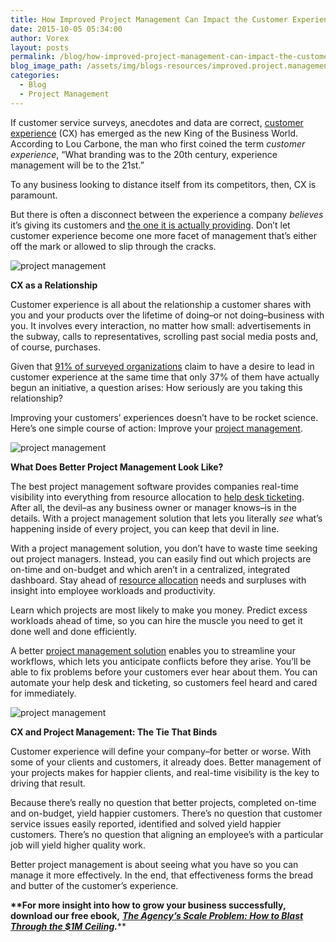 ```yaml
---
title: How Improved Project Management Can Impact the Customer Experience
date: 2015-10-05 05:34:00
author: Vorex
layout: posts
permalink: /blog/how-improved-project-management-can-impact-the-customer-experience/
blog_image_path: /assets/img/blogs-resources/improved.project.management.jpg
categories:
  - Blog
  - Project Management
---
```



If customer service surveys, anecdotes and data are correct, [customer experience](http://www.forbes.com/sites/rogerdooley/2015/07/02/customer-experience/) (CX) has emerged as the new King of the Business World. According to Lou Carbone, the man who first coined the term *customer experience*, “What branding was to the 20th century, experience management will be to the 21st.”

To any business looking to distance itself from its competitors, then, CX is paramount.<!--more-->

But there is often a disconnect between the experience a company *believes* it’s giving its customers and [the one it is actually providing](https://econsultancy.com/blog/66326-brands-think-they-provide-great-customer-experience-consumers-disagree/). Don’t let customer experience become one more facet of management that’s either off the mark or allowed to slip through the cracks.

![project management](https://media.giphy.com/media/yoJC2yftYP4kP6Ku40/giphy.gif)

**CX as a Relationship**

Customer experience is all about the relationship a customer shares with you and your products over the lifetime of doing–or not doing–business with you. It involves every interaction, no matter how small: advertisements in the subway, calls to representatives, scrolling past social media posts and, of course, purchases.

Given that [91% of surveyed organizations](http://www.oracle.com/us/corporate/press/1903222) claim to have a desire to lead in customer experience at the same time that only 37% of them have actually begun an initiative, a question arises: How seriously are you taking this relationship?

Improving your customers’ experiences doesn’t have to be rocket science. Here’s one simple course of action: Improve your [project management](http://www.vorex.com/product/online-project-management/).

![project management](https://media.giphy.com/media/svdOP184nw1zi/giphy.gif)

**What Does Better Project Management Look Like?**

The best project management software provides companies real-time visibility into everything from resource allocation to [help desk ticketing](http://www.vorex.com/product/help-desk-and-ticketing/). After all, the devil–as any business owner or manager knows–is in the details. With a project management solution that lets you literally *see* what’s happening inside of every project, you can keep that devil in line.

With a project management solution, you don’t have to waste time seeking out project managers. Instead, you can easily find out which projects are on-time and on-budget and which aren’t in a centralized, integrated dashboard. Stay ahead of [resource allocation](http://www.vorex.com/product/resource-allocation/) needs and surpluses with insight into employee workloads and productivity.

Learn which projects are most likely to make you money. Predict excess workloads ahead of time, so you can hire the muscle you need to get it done well and done efficiently.

A better [project management solution](http://www.vorex.com/solving-the-agencys-project-management-challenge/) enables you to streamline your workflows, which lets you anticipate conflicts before they arise. You’ll be able to fix problems before your customers ever hear about them. You can automate your help desk and ticketing, so customers feel heard and cared for immediately.

![project management](https://media.giphy.com/media/UrKRahq7ZoVNe/giphy.gif)

**CX and Project Management: The Tie That Binds**

Customer experience will define your company–for better or worse. With some of your clients and customers, it already does. Better management of your projects makes for happier clients, and real-time visibility is the key to driving that result.

Because there’s really no question that better projects, completed on-time and on-budget, yield happier customers. There’s no question that customer service issues easily reported, identified and solved yield happier customers. There’s no question that aligning an employee’s with a particular job will yield higher quality work.

Better project management is about seeing what you have so you can manage it more effectively. In the end, that effectiveness forms the bread and butter of the customer’s experience.

**\*\*For more insight into how to grow your business successfully, download our free ebook,** [***The Agency’s Scale Problem: How to Blast Through the $1M Ceiling***](http://vorex.hs-sites.com/agency-scale-ebook?__hstc=100746398.b2843db0333d5242d1d7cad84e1e93d1.1428948442272.1440784627712.1440789030349.72&amp;__hssc=100746398.7.1440789030349&amp;__hsfp=3983076714)***.***\*\*